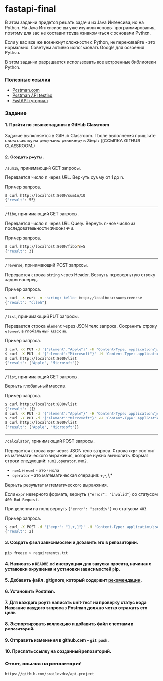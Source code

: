 # fastapi-final

В этом задании придется решать задачи из Java Интенсива, но на Python. На Java Интенсиве вы уже изучили основы программирования, поэтому для вас не составит труда ознакомиться с основами Python.

Если у вас все же возникнут сложности с Python, не переживайте - это нормально. Советуем активно использовать Google для освоения Python.

В этом задании разрешается использовать все встроенные библиотеки Python.

### Полезные ссылки

- [Postman.com](https://www.postman.com/)
- [Postman API testing](https://www.postman.com/automated-testing/)
- [FastAPI туториал](https://fastapi.tiangolo.com/tutorial/)

### Задание

#### 1. Пройти по ссылке задания в GitHub Classroom

Задание выполняется в GitHub Classroom. После выполнения пришлите свою ссылку на рецензию ревьюеру в Stepik ([ССЫЛКА GITHUB CLASSROOM])

#### 2. Создать роуты.

`/sum1n`, принимающий GET запросы.

Передается число n через URL. Вернуть сумму от 1 до n.

Пример запроса.

```bash
$ curl http://localhost:8000/sum1n/10
{"result": 55}
```

---

`/fibo`, принимающий GET запросы.

Передается число n через URL Query. Вернуть n-ное число из последовательности Фибоначчи.

Пример запроса.

```bash
$ curl http://localhost:8000/fibo?n=5
{"result": 3}
```

---

`/reverse`, принимающий POST запросы.

Передается строка `string` через Header. Вернуть перевернутую строку задом наперед.

Пример запроса.

```bash
$ curl -X POST -H "string: hello" http://localhost:8000/reverse
{"result": "olleh"}
```

---

`/list`, принимающий PUT запросы.

Передается строка `element` через JSON тело запроса. Сохранить строку `element` в глобальный массив.

Пример запроса.

```bash
$ curl -X PUT -d '{"element":"Apple"}' -H 'Content-Type: application/json' http://localhost:8000/list
$ curl -X PUT -d '{"element":"Microsoft"}' -H 'Content-Type: application/json' http://localhost:8000/list
$ curl http://localhost:8000/list
{"result": ["Apple", "Microsoft"]}
```

---

`/list`, принимающий GET запросы.

Вернуть глобальный массив.

Пример запроса.

```bash
$ curl http://localhost:8000/list
{"result": []}
$ curl -X PUT -d '{"element":"Apple"}' -H 'Content-Type: application/json' http://localhost:8000/list
$ curl -X PUT -d '{"element":"Microsoft"}' -H 'Content-Type: application/json' http://localhost:8000/list
$ curl http://localhost:8000/list
{"result": ["Apple", "Microsoft"]}
```

---

`/calculator`, принимающий POST запросы.

Передается строка `expr` через JSON тело запроса. Строка `expr` состоит из математического выражения, которое нужно вычислить. Формат строки следующий: `num1,operator,num2`.

- `num1` и `num2` - это числа
- `operator` - это математическая операция: +,-,/,\*

Вернуть результат математического выражения.

Если `expr` неверного формата, вернуть `{"error": "invalid"}` со статусом `400 Bad Request`.

При делении на ноль вернуть `{"error": "zerodiv"}` со статусом `403`.

Пример запроса.

```bash
$ curl -X POST -d '{"expr": "1,+,1"}' -H 'Content-Type: application/json' http://localhost:8000/calculator
{"result": 2}
```

#### 3. Создать файл зависимостей и добавить его в репозиторий.

```bash
pip freeze > requirements.txt
```

#### 4. Написать в `README.md` инструкцию для запуска проекта, начиная с установки окружения и установки зависимостей pip.

#### 5. Добавить файл .gitignore, который содержит [рекомендации](https://github.com/github/gitignore/blob/main/Python.gitignore).

#### 6. Установить Postman.

#### 7. Для каждого роута написать unit-тест на проверку статус кода. Название каждого запроса в Postman должно четко отражать его цель.

#### 8. Экспортировать коллекцию и добавить файл с тестами в репозиторий.

#### 9. Отправить изменения в github.com - `git push`.

#### 10. Прислать ссылку на созданный репозиторий.

### Ответ, ссылка на репозиторий 
    https://github.com/smailovdev/api-project
